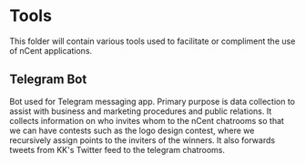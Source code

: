 # Tools

This folder will contain various tools used to facilitate or compliment the use of nCent applications.

## Telegram Bot

Bot used for Telegram messaging app. Primary purpose is data collection to assist with business and marketing procedures and public relations. It collects information on who invites whom to the nCent chatrooms so that we can have contests such as the logo design contest, where we recursively assign points to the inviters of the winners. It also forwards tweets from KK's Twitter feed to the telegram chatrooms.

